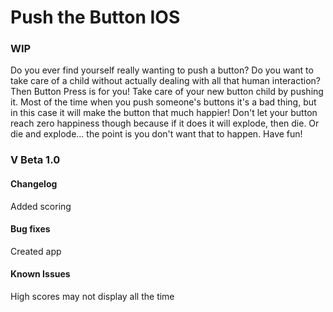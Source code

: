 # Push the Button IOS

### WIP

Do you ever find yourself really wanting to push a button? Do you want to take care of a child without actually dealing with all that human interaction? Then Button Press is for you! Take care of your new button child by pushing it. Most of the time when you push someone's buttons it's a bad thing, but in this case it will make the button that much happier! Don't let your button reach zero happiness though because if it does it will explode, then die. Or die and explode... the point is you don't want that to happen. Have fun!

### V Beta 1.0

#### Changelog
Added scoring

#### Bug fixes
Created app

#### Known Issues
High scores may not display all the time
